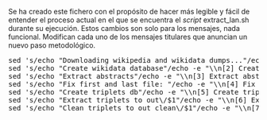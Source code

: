 Se ha creado este fichero con el propósito de hacer más legible y fácil de entender el proceso actual en el que se encuentra el *script* extract_lan.sh durante su ejecución.
Estos cambios son solo para los mensajes, nada funcional. Modifican cada uno de los mensajes titulares que anuncian un nuevo paso metodológico.

<pre>
sed 's/echo "Downloading wikipedia and wikidata dumps..."/echo -e "\\n[1] Downloading wikipedia and wikidata dumps..."/' extract_lan.sh
sed 's/echo "Create wikidata database"/echo -e "\\n[2] Create wikidata database"/' extract_lan.sh
sed 's/echo "Extract abstracts"/echo -e "\\n[3] Extract abstracts"/' extract_lan.sh
sed 's/echo "Fix first and last file: "/echo -e "\\n[4] Fix first and last file: "/' extract_lan.sh
sed 's/echo "Create triplets db"/echo -e "\\n[5] Create triplets db"/' extract_lan.sh
sed 's/echo "Extract triplets to out\/$1"/echo -e "\\n[6] Extract triplets to out\/$1"/' extract_lan.sh
sed 's/echo "Clean triplets to out_clean\/$1"/echo -e "\\n[7] Clean triplets to out_clean\/$1"/' extract_lan.sh
</pre>

